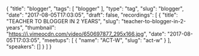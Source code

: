 {
  "title": "blogger",
  "tags": [
    "blogger"
  ],
  "type": "tag",
  "slug": "blogger",
  "date": "2017-08-05T17:03:05",
  "draft": false,
  "recordings": [
    {
      "title": "TEACHER TO BLOGGER IN 2 YEARS",
      "slug": "teacher-to-blogger-in-2-years",
      "thumbnail": "https://i.vimeocdn.com/video/650697877_295x166.jpg",
      "date": "2017-08-05T17:03:05",
      "meetups": [
        {
          "name": "ACT-W",
          "slug": "act-w"
        }
      ],
      "speakers": []
    }
  ]
}